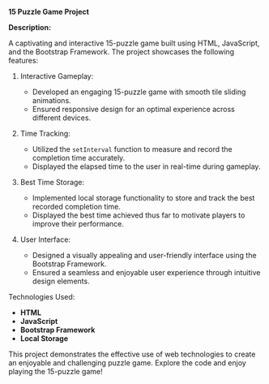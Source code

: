  **15 Puzzle Game Project**
 
 **Description:**

A captivating and interactive 15-puzzle game built using HTML, JavaScript, and the Bootstrap Framework. The project showcases the following features:

1. Interactive Gameplay:
   - Developed an engaging 15-puzzle game with smooth tile sliding animations.
   - Ensured responsive design for an optimal experience across different devices.

2. Time Tracking:
   - Utilized the `setInterval` function to measure and record the completion time accurately.
   - Displayed the elapsed time to the user in real-time during gameplay.

3. Best Time Storage:
   - Implemented local storage functionality to store and track the best recorded completion time.
   - Displayed the best time achieved thus far to motivate players to improve their performance.

4. User Interface:
   - Designed a visually appealing and user-friendly interface using the Bootstrap Framework.
   - Ensured a seamless and enjoyable user experience through intuitive design elements.

Technologies Used:

- **HTML**
- **JavaScript**
- **Bootstrap Framework**
- **Local Storage**
  
This project demonstrates the effective use of web technologies to create an enjoyable and challenging puzzle game. Explore the code and enjoy playing the 15-puzzle game!
